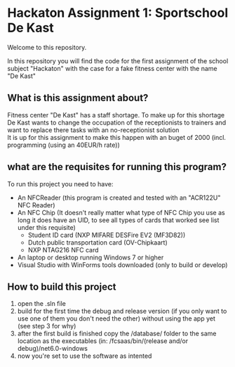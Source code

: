 # Hackaton Assignment 1: Sportschool De Kast


Welcome to this repository.  


In this repository you will find the code for the first assignment of the school subject "Hackaton" with the case for a fake fitness center with the name "De Kast"  


## What is this assignment about?

Fitness center "De Kast" has a staff shortage. To make up for this shortage De Kast wants to change the occupation of the receptionists to trainers and want to replace there tasks with an no-receptionist solution  
It is up for this assignment to make this happen with an buget of 2000 (incl. programming (using an 40EUR/h rate))

## what are the requisites for running this program?

To run this project you need to have:
- An NFCReader (this program is created and tested with an "ACR122U" NFC Reader)
- An NFC Chip (It doesn't really matter what type of NFC Chip you use as long it does have an UID, to see all types of cards that worked see list under this requisite)
  - Student ID card (NXP MIFARE DESFire EV2 (MF3D82))
  - Dutch public transportation card (OV-Chipkaart)
  - NXP NTAG216 NFC card
- An laptop or desktop running Windows 7 or higher
- Visual Studio with WinForms tools downloaded (only to build or develop)

## How to build this project
1.  open the .sln file
2.  build for the first time the debug and release version (if you only want to use one of them you don't need the other) without using the app yet (see step 3 for why)
3.  after the first build is finished copy the /database/ folder to the same location as the executables (in: /fcsaas/bin/(release and/or debug)/net6.0-windows
4.  now you're set to use the software as intented
